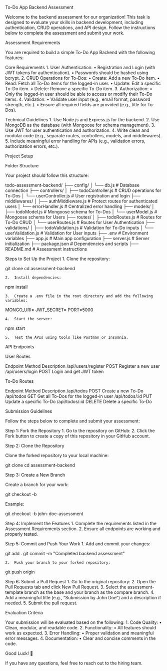 To-Do App Backend Assessment

Welcome to the backend assessment for our organization! This task is designed to evaluate your skills in backend development, including authentication, CRUD operations, and API design. Follow the instructions below to complete the assessment and submit your work.

Assessment Requirements

You are required to build a simple To-Do App Backend with the following features:

Core Requirements
	1.	User Authentication:
	•	Registration and Login (with JWT tokens for authentication).
	•	Passwords should be hashed using bcrypt.
	2.	CRUD Operations for To-Dos:
	•	Create: Add a new To-Do item.
	•	Read: Fetch all To-Do items for the logged-in user.
	•	Update: Edit a specific To-Do item.
	•	Delete: Remove a specific To-Do item.
	3.	Authorization:
	•	Only the logged-in user should be able to access or modify their To-Do items.
	4.	Validation:
	•	Validate user input (e.g., email format, password strength, etc.).
	•	Ensure all required fields are provided (e.g., title for To-Dos).

Technical Guidelines
	1.	Use Node.js and Express.js for the backend.
	2.	Use MongoDB as the database (with Mongoose for schema management).
	3.	Use JWT for user authentication and authorization.
	4.	Write clean and modular code (e.g., separate routes, controllers, models, and middlewares).
	5.	Include meaningful error handling for APIs (e.g., validation errors, authorization errors, etc.).

Project Setup

Folder Structure

Your project should follow this structure:

todo-assessment-backend/
├── config/
│   └── db.js               # Database connection
├── controllers/
│   ├── todoController.js   # CRUD operations for To-Dos
│   └── userController.js   # User registration and login
├── middlewares/
│   ├── authMiddleware.js   # Protect routes for authenticated users
│   └── errorHandler.js     # Centralized error handling
├── models/
│   ├── todoModel.js        # Mongoose schema for To-Dos
│   └── userModel.js        # Mongoose schema for Users
├── routes/
│   ├── todoRoutes.js       # Routes for To-Do CRUD
│   └── userRoutes.js       # Routes for User Authentication
├── validations/
│   ├── todoValidation.js   # Validation for To-Do inputs
│   └── userValidation.js   # Validation for User inputs
├── .env                    # Environment variables
├── app.js                  # Main app configuration
├── server.js               # Server initialization
├── package.json            # Dependencies and scripts
├── README.md               # Assessment instructions

Steps to Set Up the Project
	1.	Clone the repository:

git clone 
cd assessment-backend


	2.	Install dependencies:

npm install


	3.	Create a .env file in the root directory and add the following variables:

MONGO_URI=<Your MongoDB Connection String>
JWT_SECRET=<Your Secret Key>
PORT=5000


	4.	Start the server:

npm start


	5.	Test the APIs using tools like Postman or Insomnia.

API Endpoints

User Routes

Endpoint	Method	Description
/api/users/register	POST	Register a new user
/api/users/login	POST	Login and get JWT token

To-Do Routes

Endpoint	Method	Description
/api/todos	POST	Create a new To-Do
/api/todos	GET	Get all To-Dos for the logged-in user
/api/todos/:id	PUT	Update a specific To-Do
/api/todos/:id	DELETE	Delete a specific To-Do

Submission Guidelines

Follow the steps below to complete and submit your assessment:

Step 1: Fork the Repository
	1.	Go to the repository on GitHub:
	2.	Click the Fork button to create a copy of this repository in your GitHub account.

Step 2: Clone the Repository

Clone the forked repository to your local machine:

git clone 
cd assessment-backend

Step 3: Create a New Branch

Create a branch for your work:

git checkout -b <your-branch-name>

Example:

git checkout -b john-doe-assessment

Step 4: Implement the Features
	1.	Complete the requirements listed in the Assessment Requirements section.
	2.	Ensure all endpoints are working and properly tested.

Step 5: Commit and Push Your Work
	1.	Add and commit your changes:

git add .
git commit -m "Completed backend assessment"


	2.	Push your branch to your forked repository:

git push origin <your-branch-name>

Step 6: Submit a Pull Request
	1.	Go to the original repository:
	2.	Open the Pull Requests tab and click New Pull Request.
	3.	Select the assessment-template branch as the base and your branch as the compare branch.
	4.	Add a meaningful title (e.g., “Submission by John Doe”) and a description if needed.
	5.	Submit the pull request.

Evaluation Criteria

Your submission will be evaluated based on the following:
	1.	Code Quality:
	•	Clean, modular, and readable code.
	2.	Functionality:
	•	All features should work as expected.
	3.	Error Handling:
	•	Proper validation and meaningful error messages.
	4.	Documentation:
	•	Clear and concise comments in the code.

Good Luck! 🚀

If you have any questions, feel free to reach out to the hiring team.
